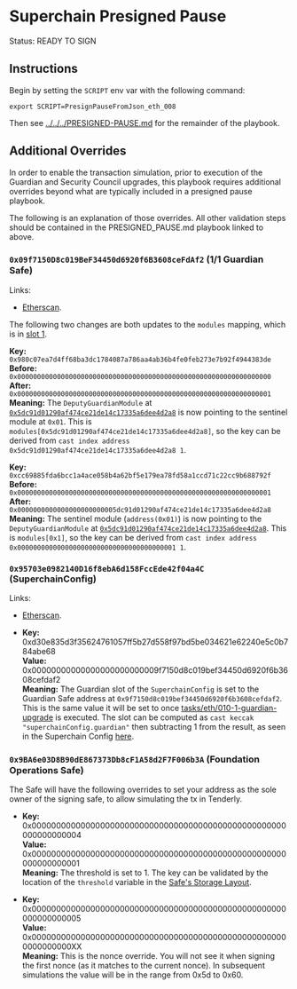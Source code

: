 # Superchain Presigned Pause

Status: READY TO SIGN

## Instructions

Begin by setting the `SCRIPT` env var with the following command:

```
export SCRIPT=PresignPauseFromJson_eth_008
```

Then see [../../../PRESIGNED-PAUSE.md](../../../PRESIGNED-PAUSE.md) for the remainder of the
playbook.

## Additional Overrides

In order to enable the transaction simulation, prior to execution of the Guardian and Security
Council upgrades, this playbook requires additional overrides beyond what are typically included in
a presigned pause playbook.

The following is an explanation of those overrides. All other validation steps should be contained
in the PRESIGNED_PAUSE.md playbook linked to above.

### `0x09f7150D8c019BeF34450d6920f6B3608ceFdAf2` (1/1 Guardian Safe)

Links:
- [Etherscan](https://etherscan.io/address/0x09f7150D8c019BeF34450d6920f6B3608ceFdAf2).

The following two changes are both updates to the `modules` mapping, which is in [slot 1](https://github.com/safe-global/safe-contracts/blob/v1.3.0/contracts/examples/libraries/GnosisSafeStorage.sol#L10).

**Key:** `0x980c07ea7d4ff68ba3dc1784087a786aa4ab36b4fe0feb273e7b92f4944383de` <br/>
**Before:** `0x0000000000000000000000000000000000000000000000000000000000000000` <br/>
**After:** `0x0000000000000000000000000000000000000000000000000000000000000001` <br/>
**Meaning:** The `DeputyGuardianModule` at [`0x5dc91d01290af474ce21de14c17335a6dee4d2a8`](https://etherscan.io/address/0x5dc91d01290af474ce21de14c17335a6dee4d2a8) is now pointing to the sentinel module at `0x01`.
  This is `modules[0x5dc91d01290af474ce21de14c17335a6dee4d2a8]`, so the key can be
    derived from `cast index address 0x5dc91d01290af474ce21de14c17335a6dee4d2a8 1`.

**Key:** `0xcc69885fda6bcc1a4ace058b4a62bf5e179ea78fd58a1ccd71c22cc9b688792f` <br/>
**Before:** `0x0000000000000000000000000000000000000000000000000000000000000001` <br/>
**After:** `0x0000000000000000000000005dc91d01290af474ce21de14c17335a6dee4d2a8` <br/>
**Meaning:** The sentinel module (`address(0x01)`) is now pointing to the `DeputyGuardianModule` at [`0x5dc91d01290af474ce21de14c17335a6dee4d2a8`](https://etherscan.io/address/0x95703e0982140D16f8ebA6d158FccEde42f04a4C).
  This is `modules[0x1]`, so the key can be
    derived from `cast index address 0x0000000000000000000000000000000000000001 1`.

### `0x95703e0982140D16f8ebA6d158FccEde42f04a4C` (SuperchainConfig)

Links:
- [Etherscan](https://etherscan.io/address/0x95703e0982140D16f8ebA6d158FccEde42f04a4C).

- **Key:** 0xd30e835d3f35624761057ff5b27d558f97bd5be034621e62240e5c0b784abe68 <br/>
  **Value:** 0x00000000000000000000000009f7150d8c019bef34450d6920f6b3608cefdaf2 <br/>
  **Meaning:** The Guardian slot of the `SuperchainConfig` is set to the Guardian Safe address at `0x9f7150d8c019bef34450d6920f6b3608cefdaf2`.
     This is the same value it will be set to once [tasks/eth/010-1-guardian-upgrade](../010-1-guardian-upgrade/README.md) is executed. The slot can be computed as `cast keccak "superchainConfig.guardian"` then subtracting 1 from the result, as seen in the Superchain Config [here](https://github.com/ethereum-optimism/optimism/blob/op-contracts/v1.5.0-rc.1/packages/contracts-bedrock/src/L1/SuperchainConfig.sol#L23).


### `0x9BA6e03D8B90dE867373Db8cF1A58d2F7F006b3A` (Foundation Operations Safe)

The Safe will have the following overrides to set your address as the sole owner of the signing safe, to allow simulating the tx in Tenderly.

- **Key:** 0x0000000000000000000000000000000000000000000000000000000000000004 <br/>
  **Value:** 0x0000000000000000000000000000000000000000000000000000000000000001 <br/>
  **Meaning:** The threshold is set to 1. The key can be validated by the location of the `threshold` variable in the [Safe's Storage Layout](https://github.com/safe-global/safe-smart-account/blob/v1.3.0/contracts/examples/libraries/GnosisSafeStorage.sol#L14).

- **Key:** 0x0000000000000000000000000000000000000000000000000000000000000005 <br/>
  **Value:** 0x00000000000000000000000000000000000000000000000000000000000000XX <br/>
  **Meaning:** This is the nonce override. You will not see it when signing the first nonce (as it matches to the current nonce). In subsequent simulations the value will be in the range from 0x5d to 0x60.
